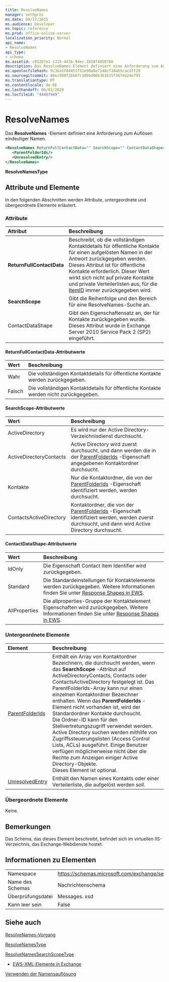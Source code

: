 ```yaml
---
title: ResolveNames
manager: sethgros
ms.date: 09/17/2015
ms.audience: Developer
ms.topic: reference
ms.prod: office-online-server
localization_priority: Normal
api_name:
- ResolveNames
api_type:
- schema
ms.assetid: c85207e1-1315-443b-94ec-2b58f405076b
description: Das ResolveNames-Element definiert eine Anforderung zum Auflösen eindeutiger Namen.
ms.openlocfilehash: 9c36a5f84451f91e90a8e7148cf384b5cacd7f29
ms.sourcegitcommit: 88ec988f2bb67c1866d06b361615f3674a24e795
ms.translationtype: MT
ms.contentlocale: de-DE
ms.lasthandoff: 06/03/2020
ms.locfileid: "44467949"
---
```

# <a name="resolvenames"></a>ResolveNames

Das **ResolveNames** -Element definiert eine Anforderung zum Auflösen eindeutiger Namen. 
  
```XML
<ResolveNames ReturnFullContactData="" SearchScope="" ContactDataShape="">
   <ParentFolderIds/>
   <UnresolvedEntry/>
</ResolveNames>
```

 **ResolveNamesType**
## <a name="attributes-and-elements"></a>Attribute und Elemente

In den folgenden Abschnitten werden Attribute, untergeordnete und übergeordnete Elemente erläutert.
  
### <a name="attributes"></a>Attribute

|**Attribut**|**Beschreibung**|
|:-----|:-----|
|**ReturnFullContactData** <br/> |Beschreibt, ob die vollständigen Kontaktdetails für öffentliche Kontakte für einen aufgelösten Namen in der Antwort zurückgegeben werden. Dieses Attribut ist für öffentliche Kontakte erforderlich. Dieser Wert wirkt sich nicht auf private Kontakte und private Verteilerlisten aus, für die [ItemID](itemid.md) immer zurückgegeben wird.  <br/> |
|**SearchScope** <br/> |Gibt die Reihenfolge und den Bereich für eine ResolveNames-Suche an.  <br/> |
|ContactDataShape  <br/> |Gibt den Eigenschaftensatz an, der für Kontakte zurückgegeben wurde. Dieses Attribut wurde in Exchange Server 2010 Service Pack 2 (SP2) eingeführt.  <br/> |
   
#### <a name="returnfullcontactdata-attribute-values"></a>ReturnFullContactData-Attributwerte

|**Wert**|**Beschreibung**|
|:-----|:-----|
|Wahr  <br/> |Die vollständigen Kontaktdetails für öffentliche Kontakte werden zurückgegeben.  <br/> |
|Falsch  <br/> |Die vollständigen Kontaktdetails für öffentliche Kontakte werden nicht zurückgegeben.  <br/> |
   
#### <a name="searchscope-attribute-values"></a>SearchScope-Attributwerte

|**Wert**|**Beschreibung**|
|:-----|:-----|
|ActiveDirectory  <br/> |Es wird nur der Active Directory-Verzeichnisdienst durchsucht.  <br/> |
|ActiveDirectoryContacts  <br/> |Active Directory wird zuerst durchsucht, und dann werden die in der [ParentFolderIds](parentfolderids.md) -Eigenschaft angegebenen Kontaktordner durchsucht.  <br/> |
|Kontakte  <br/> |Nur die Kontaktordner, die von der [ParentFolderIds](parentfolderids.md) -Eigenschaft identifiziert werden, werden durchsucht.  <br/> |
|ContactsActiveDirectory  <br/> |Kontaktordner, die von der [ParentFolderIds](parentfolderids.md) -Eigenschaft identifiziert werden, werden zuerst durchsucht, und dann wird Active Directory durchsucht.  <br/> |
   
#### <a name="contactdatashape-attribute-values"></a>ContactDataShape-Attributwerte

|**Wert**|**Beschreibung**|
|:-----|:-----|
|IdOnly  <br/> |Die Eigenschaft Contact Item Identifier wird zurückgegeben.  <br/> |
|Standard  <br/> |Die Standardeinstellungen für Kontaktelemente werden zurückgegeben. Weitere Informationen finden Sie unter [Response Shapes in EWS](https://msdn.microsoft.com/library/1c5ddc0a-c4e0-4488-8972-7543b5b464df%28Office.15%29.aspx).  <br/> |
|AllProperties  <br/> |Die allproperties-Gruppe der Kontaktelement Eigenschaften wird zurückgegeben. Weitere Informationen finden Sie unter [Response Shapes in EWS](https://msdn.microsoft.com/library/1c5ddc0a-c4e0-4488-8972-7543b5b464df%28Office.15%29.aspx).  <br/> |
   
### <a name="child-elements"></a>Untergeordnete Elemente

|**Element**|**Beschreibung**|
|:-----|:-----|
|[ParentFolderIds](parentfolderids.md) <br/> |Enthält ein Array von Kontaktordner Bezeichnern, die durchsucht werden, wenn das **SearchScope** -Attribut auf ActiveDirectoryContacts, Contacts oder ContactsActiveDirectory festgelegt ist. Das ParentFolderIds-Array kann nur einen einzelnen Kontaktordner Bezeichner enthalten. Wenn das **ParentFolderIds** -Element nicht vorhanden ist, wird der Standardordner Kontakte durchsucht.  <br/> Die Ordner-ID kann für den Stellvertretungszugriff verwendet werden.  <br/> Active Directory suchen werden mithilfe von Zugriffssteuerungslisten (Access Control Lists, ACLs) ausgeführt. Einige Benutzer verfügen möglicherweise nicht über die Rechte zum Anzeigen einiger Active Directory-Objekte.  <br/> Dieses Element ist optional.  <br/> |
|[UnresolvedEntry](unresolvedentry.md) <br/> |Enthält den Namen eines Kontakts oder einer Verteilerliste, die aufgelöst werden soll.  <br/> |
   
### <a name="parent-elements"></a>Übergeordnete Elemente

Keine.
  
## <a name="remarks"></a>Bemerkungen

Das Schema, das dieses Element beschreibt, befindet sich im virtuellen IIS-Verzeichnis, das Exchange-Webdienste hostet.
  
## <a name="element-information"></a>Informationen zu Elementen

|||
|:-----|:-----|
|Namespace  <br/> |https://schemas.microsoft.com/exchange/services/2006/messages  <br/> |
|Name des Schemas  <br/> |Nachrichtenschema  <br/> |
|Überprüfungsdatei  <br/> |Messages. xsd  <br/> |
|Kann leer sein  <br/> |False  <br/> |
   
## <a name="see-also"></a>Siehe auch



[ResolveNames-Vorgang](resolvenames-operation.md)
  
[ResolveNamesType](https://msdn.microsoft.com/library/ExchangeWebServices.ResolveNamesType.aspx)
  
[ResolveNamesSearchScopeType](https://msdn.microsoft.com/library/ExchangeWebServices.ResolveNamesSearchScopeType.aspx)


- [EWS-XML-Elemente in Exchange](ews-xml-elements-in-exchange.md)


[Verwenden der Namensauflösung](https://msdn.microsoft.com/library/9257fb07-89d2-46eb-b885-e2173fe6fbc1%28Office.15%29.aspx)


